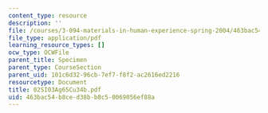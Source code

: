 ```yaml
---
content_type: resource
description: ''
file: /courses/3-094-materials-in-human-experience-spring-2004/463bac54b8ced38bb8c50069056ef88a_02SI03Ag65Cu34b.pdf
file_type: application/pdf
learning_resource_types: []
ocw_type: OCWFile
parent_title: Specimen
parent_type: CourseSection
parent_uid: 101c6d32-96cb-7ef7-f8f2-ac2616ed2216
resourcetype: Document
title: 02SI03Ag65Cu34b.pdf
uid: 463bac54-b8ce-d38b-b8c5-0069056ef88a
---
```

